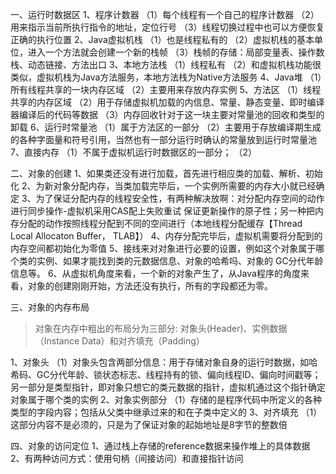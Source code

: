 一、运行时数据区
1、程序计数器
（1）每个线程有一个自己的程序计数器
（2）用来指示当前所执行指令的地址，定位行号
（3）线程切换过程中也可以方便恢复正确的执行位置
2、Java虚拟机栈
（1）也是线程私有的
（2）虚拟机栈的基本单位，进入一个方法就会创建一个新的栈帧
（3）栈帧的存储：局部变量表、操作数栈、动态链接、方法出口
3、本地方法栈
（1）线程私有
（2）和虚拟机栈功能很类似，虚拟机栈为Java方法服务，本地方法栈为Native方法服务
4、Java堆
（1）所有线程共享的一块内存区域
（2）主要用来存放内存实例
5、方法区
（1）线程共享的内存区域
（2）用于存储虚拟机加载的内信息、常量、静态变量、即时编译器编译后的代码等数据
（3）内存回收针对于这一块主要对常量池的回收和类型的卸载
6、运行时常量池
（1）属于方法区的一部分
（2）主要用于存放编译期生成的各种字面量和符号引用，当然也有一部分运行时确认的常量放到运行时常量池
7、直接内存
（1）不属于虚拟机运行时数据区的一部分；
（2）

二、对象的创建
1、如果类还没有进行加载，首先进行相应类的加载、解析、初始化
2、为新对象分配内存，当类加载完毕后，一个实例所需要的内存大小就已经确定
3、为了保证分配内存的线程安全性，有两种解决放啊：对分配内存空间的动作进行同步操作-虚拟机采用CAS配上失败重试
保证更新操作的原子性；另一种把内存分配的动作按照线程分配到不同的空间进行（本地线程分配缓存【Thread Local Allocaton Buffer， TLAB】）
4、内存分配完毕后，虚拟机需要将分配到的内存空间都初始化为零值
5、接线来对对象进行必要的设置，例如这个对象属于哪个类的实例、如果才能找到类的元数据信息、对象的哈希吗、对象的
GC分代年龄信息等。
6、从虚拟机角度来看，一个新的对象产生了，从Java程序的角度来看，对象的创建刚刚开始，<init>方法还没有执行，所有的字段都还为零。

三、对象的内存布局
> 对象在内存中粗出的布局分为三部分: 对象头(Header)、实例数据（Instance Data）和对齐填充（Padding）

1、对象头
（1）对象头包含两部分信息：用于存储对象自身的运行时数据，如哈希码、GC分代年龄、锁状态标志、线程持有的锁、偏向线程ID、偏向时间戳等；另一部分是类型指针，即对象只想它的类元数据的指针，虚拟机通过这个指针确定对象属于哪个类的实例
2、对象实例部分
（1）存储的是程序代码中所定义的各种类型的字段内容；包括从父类中继承过来的和在子类中定义的
3、对齐填充
（1）这部分内容不是必须的，只是为了保证对象的起始地址是8字节的整数倍

四、对象的访问定位
1、通过栈上存储的reference数据来操作堆上的具体数据
2、有两种访问方式：使用句柄（间接访问）和直接指针访问
